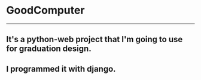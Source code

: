 # GoodComputer
---
## It's a python-web project that I'm going to use for graduation design.   
## I programmed it with django.
